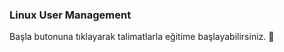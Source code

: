 ### Linux User Management  
  
Başla butonuna tıklayarak talimatlarla eğitime başlayabilirsiniz. 🚀  
